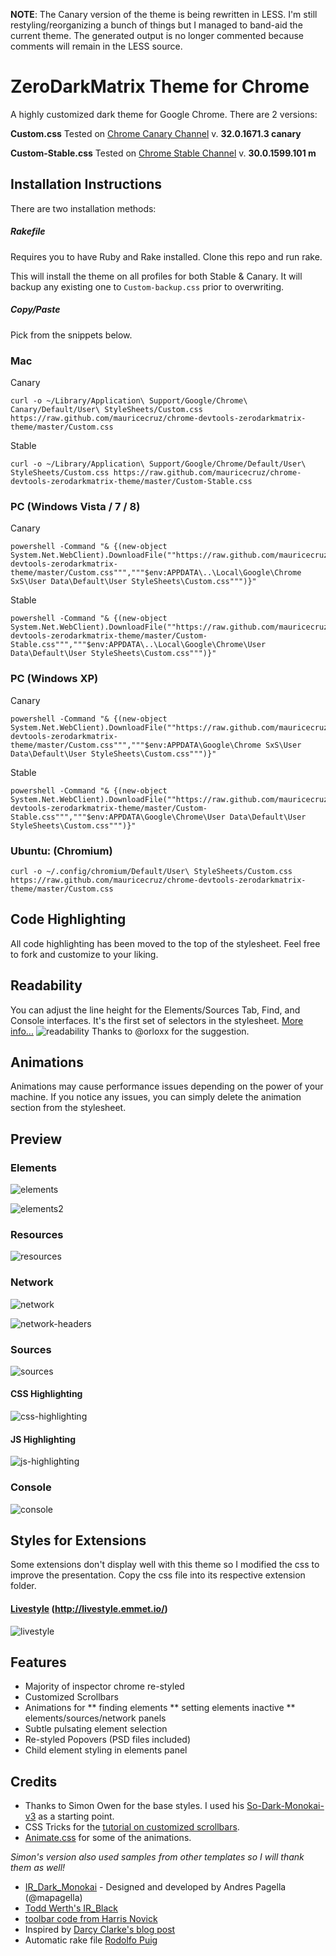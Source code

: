 **NOTE**: The Canary version of the theme is being rewritten in LESS.  I'm still restyling/reorganizing a bunch of things but I managed to band-aid the current theme.  The generated output is no longer commented because comments will remain in the LESS source.

# ZeroDarkMatrix Theme for Chrome

A highly customized dark theme for Google Chrome. There are 2 versions:

**Custom.css**
Tested on [Chrome Canary Channel](https://www.google.com/intl/en/chrome/browser/index.html?extra=devchannel#eula) v. **32.0.1671.3 canary**

**Custom-Stable.css**
Tested on [Chrome Stable Channel](https://www.google.com/intl/en/chrome/browser/)  v. **30.0.1599.101 m**


## Installation Instructions
There are two installation methods:

##### Rakefile
Requires you to have Ruby and Rake installed.  Clone this repo and run rake.  
 
This will install the theme on all profiles for both Stable & Canary.  It will backup any existing one to `Custom-backup.css` prior to overwriting.

##### Copy/Paste
Pick from the snippets below.

### Mac
Canary
```
curl -o ~/Library/Application\ Support/Google/Chrome\ Canary/Default/User\ StyleSheets/Custom.css https://raw.github.com/mauricecruz/chrome-devtools-zerodarkmatrix-theme/master/Custom.css
```
Stable
```
curl -o ~/Library/Application\ Support/Google/Chrome/Default/User\ StyleSheets/Custom.css https://raw.github.com/mauricecruz/chrome-devtools-zerodarkmatrix-theme/master/Custom-Stable.css
```

### PC (Windows Vista / 7 / 8)
Canary
```
powershell -Command "& {(new-object System.Net.WebClient).DownloadFile(""https://raw.github.com/mauricecruz/chrome-devtools-zerodarkmatrix-theme/master/Custom.css""","""$env:APPDATA\..\Local\Google\Chrome SxS\User Data\Default\User StyleSheets\Custom.css""")}"
```
Stable
```
powershell -Command "& {(new-object System.Net.WebClient).DownloadFile(""https://raw.github.com/mauricecruz/chrome-devtools-zerodarkmatrix-theme/master/Custom-Stable.css""","""$env:APPDATA\..\Local\Google\Chrome\User Data\Default\User StyleSheets\Custom.css""")}"
```

### PC (Windows XP)
Canary
```
powershell -Command "& {(new-object System.Net.WebClient).DownloadFile(""https://raw.github.com/mauricecruz/chrome-devtools-zerodarkmatrix-theme/master/Custom.css""","""$env:APPDATA\Google\Chrome SxS\User Data\Default\User StyleSheets\Custom.css""")}"
```
Stable
```
powershell -Command "& {(new-object System.Net.WebClient).DownloadFile(""https://raw.github.com/mauricecruz/chrome-devtools-zerodarkmatrix-theme/master/Custom-Stable.css""","""$env:APPDATA\Google\Chrome\User Data\Default\User StyleSheets\Custom.css""")}"
```

### Ubuntu: (Chromium)

```
curl -o ~/.config/chromium/Default/User\ StyleSheets/Custom.css https://raw.github.com/mauricecruz/chrome-devtools-zerodarkmatrix-theme/master/Custom.css
```


## Code Highlighting

All code highlighting has been moved to the top of the stylesheet.  Feel free to fork and customize to your liking.

## Readability

You can adjust the line height for the Elements/Sources Tab, Find, and Console interfaces.  It's the first set of selectors in the stylesheet. [More info...](https://github.com/mauricecruz/chrome-devtools-zerodarkmatrix-theme/issues/29)
![readability]
Thanks to @orloxx for the suggestion.


## Animations

Animations may cause performance issues depending on the power of your machine.  If you notice any issues, you can simply delete the animation section from the stylesheet.


## Preview

### Elements
![elements]

![elements2]

### Resources
![resources]

### Network
![network]

![network-headers]

### Sources
![sources]

#### CSS Highlighting
![css-highlighting]

#### JS Highlighting
![js-highlighting]

### Console
![console]


[elements]: https://github.com/mauricecruz/chrome-devtools-zerodarkmatrix-theme/blob/master/images/elements.png?raw=true "Elements"
[elements2]: https://github.com/mauricecruz/chrome-devtools-zerodarkmatrix-theme/blob/master/images/elements2.png?raw=true "Elements"
[resources]: https://github.com/mauricecruz/chrome-devtools-zerodarkmatrix-theme/blob/master/images/resources.png?raw=true "Resources"
[network]: https://github.com/mauricecruz/chrome-devtools-zerodarkmatrix-theme/blob/master/images/network.png?raw=true "Network"
[network-headers]: https://github.com/mauricecruz/chrome-devtools-zerodarkmatrix-theme/blob/master/images/network-headers.png?raw=true "Network"
[sources]: https://github.com/mauricecruz/chrome-devtools-zerodarkmatrix-theme/blob/master/images/sources.png?raw=true "Sources"
[css-highlighting]: https://github.com/mauricecruz/chrome-devtools-zerodarkmatrix-theme/blob/master/images/codekit-css-highlight.png?raw=true "CSS-Highlight"
[js-highlighting]: https://github.com/mauricecruz/chrome-devtools-zerodarkmatrix-theme/blob/master/images/codekit-js-highlight.png?raw=true "JS-Highlight"
[console]: https://github.com/mauricecruz/chrome-devtools-zerodarkmatrix-theme/blob/master/images/console.png?raw=true "Console"
[livestyle]: https://raw.github.com/mauricecruz/chrome-devtools-zerodarkmatrix-theme/master/extensions/LiveStyle/preview.png "LiveStyle"
[readability]: https://f.cloud.github.com/assets/1640686/904010/be9d14b4-fbb9-11e2-8de0-1e846a533d31.png "readability"


## Styles for Extensions
Some extensions don't display well with this theme so I modified the css to improve the presentation.  Copy the css file into its respective extension folder.

#### [Livestyle] (http://livestyle.emmet.io/)
![livestyle]


## Features
* Majority of inspector chrome re-styled
* Customized Scrollbars
* Animations for
** finding elements
** setting elements inactive
** elements/sources/network panels
* Subtle pulsating element selection
* Re-styled Popovers (PSD files included)
* Child element styling in elements panel


## Credits

* Thanks to Simon Owen for the base styles.  I used his [So-Dark-Monokai-v3](https://github.com/simonowendesign/SO-Dark-Monokai-v3) as a starting point.
* CSS Tricks for the [tutorial on customized scrollbars](http://css-tricks.com/custom-scrollbars-in-webkit/).
* [Animate.css](https://github.com/daneden/animate.css) for some of the animations.

*Simon's version also used samples from other templates so I will thank them as well!*
* [IR_Dark_Monokai](http://www.andrespagella.com/customising-chrome-devtools) - Designed and developed by Andres Pagella (@mapagella)
* [Todd Werth's IR_Black](http://blog.toddwerth.com/entries/2)
* [toolbar code from Harris Novick](https://gist.github.com/4316646)
* Inspired by [Darcy Clarke's blog post](http://darcyclarke.me/design/skin-your-chrome-inspector/)
* Automatic rake file [Rodolfo Puig](https://github.com/simonowendesign/SO-Dark-Monokai-v3/pull/21)
